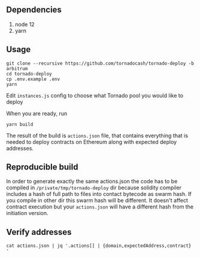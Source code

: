 ## Dependencies

1. node 12
2. yarn

## Usage

```
git clone --recursive https://github.com/tornadocash/tornado-deploy -b arbitrum
cd tornado-deploy
cp .env.example .env
yarn
```

Edit `instances.js` config to choose what Tornado pool you would like to deploy

When you are ready, run

```
yarn build
```

The result of the build is `actions.json` file, that contains everything that is needed to deploy contracts on Ethereum along with expected deploy addresses.

## Reproducible build

In order to generate exactly the same actions.json the code has to be compiled in `/private/tmp/tornado-deploy` dir because solidity compiler includes a hash of full path to files into contact bytecode as swarm hash. If you compile in other dir this swarm hash will be different. It doesn't affect contract execution but your `actions.json` will have a different hash from the initiation version.

## Verify addresses

```
cat actions.json | jq '.actions[] | {domain,expectedAddress,contract} '
```
